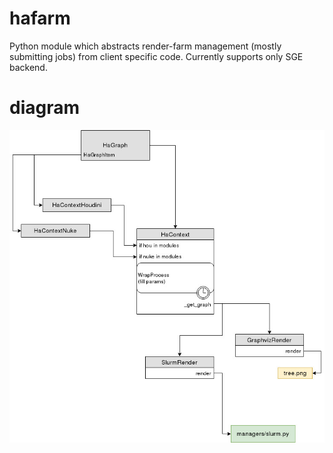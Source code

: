 hafarm
========

Python module which abstracts render-farm management (mostly submitting jobs) from client specific code. Currently supports only SGE backend.


diagram
========
![Diagram which illustrate the classes dependencies](Hafarm_Diagram.jpg)
